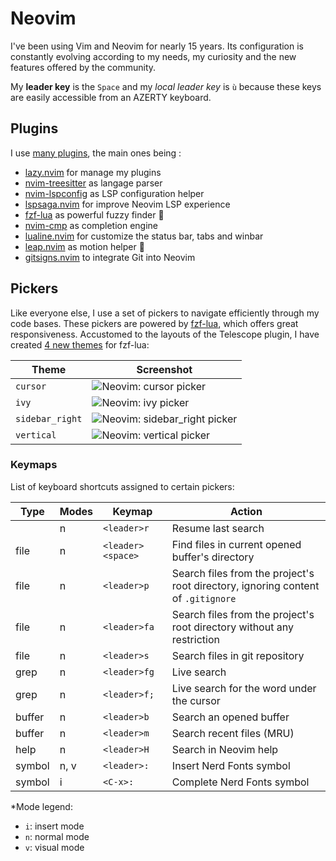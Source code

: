 # Neovim

I've been using Vim and Neovim for nearly 15 years. Its configuration is constantly evolving according to my needs, my curiosity and the new features offered by the community.

My **leader key** is the `Space` and my *local leader key* is `ù` because these keys are easily accessible from an AZERTY keyboard.

## Plugins

I use [many plugins](https://github.com/piouPiouM/dotfiles/blob/master/nvim/.config/nvim/lua/plugins/), the main ones being :

- [lazy.nvim](https://github.com/folke/lazy.nvim) for manage my plugins
- [nvim-treesitter](https://github.com/nvim-treesitter/nvim-treesitter)  as langage parser
- [nvim-lspconfig](https://github.com/neovim/nvim-lspconfig) as LSP configuration helper
- [lspsaga.nvim](https://github.com/nvimdev/lspsaga.nvim) for improve Neovim LSP experience
- [fzf-lua](https://github.com/ibhagwan/fzf-lua) as powerful fuzzy finder 🌸
- [nvim-cmp](https://github.com/hrsh7th/nvim-cmp) as completion engine
- [lualine.nvim](https://github.com/nvim-lualine/lualine.nvim) for customize the status bar, tabs and winbar
- [leap.nvim](https://github.com/ggandor/leap.nvim) as motion helper 🦘
- [gitsigns.nvim](https://github.com/lewis6991/gitsigns.nvim) to integrate Git into Neovim

## Pickers

Like everyone else, I use a set of pickers to navigate efficiently through my code bases. These pickers are powered by [fzf-lua](https://github.com/ibhagwan/fzf-lua), which offers great responsiveness. Accustomed to the layouts of the Telescope plugin, I have created [4 new themes](./.config/nvim/lua/ppm/plugin/fzf-lua/themes.lua) for fzf-lua:

| Theme           | Screenshot |
| --------------- | ---------- |
| `cursor`        | ![Neovim: cursor picker](https://github.com/piouPiouM/dotfiles/assets/22614/4eb10ec9-3a32-4e02-9474-8198f255e7ba "Nerd Fonts' symbols picker powered by fzf-lua")        |
| `ivy`           | ![Neovim: ivy picker](https://github.com/piouPiouM/dotfiles/assets/22614/183b8a88-5bb8-4833-9245-c700b37f027b)           |
| `sidebar_right` | ![Neovim: sidebar_right picker](https://github.com/piouPiouM/dotfiles/assets/22614/ffd35b2a-07c0-455b-94b2-a650528b7663)        |
| `vertical`      | ![Neovim: vertical picker](https://github.com/piouPiouM/dotfiles/assets/22614/8253206c-8b38-4809-ae95-0962b2a79fc2)        |
### Keymaps

List of keyboard shortcuts assigned to certain pickers:

| Type   | Modes | Keymap            | Action                                                                           |
| ------ | ----- | ----------------- | -------------------------------------------------------------------------------- |
|        | n     | `<leader>r`       | Resume last search                                                               |
| file   | n     | `<leader><space>` | Find files in current opened buffer's directory                                  |
| file   | n     | `<leader>p`       | Search files from the project's root directory, ignoring content of `.gitignore` |
| file   | n     | `<leader>fa`      | Search files from the project's root directory without any restriction           |
| file   | n     | `<leader>s`       | Search files in git repository                                                   |
| grep   | n     | `<leader>fg`      | Live search                                                                      |
| grep   | n     | `<leader>f;`      | Live search for the word under the cursor                                        |
| buffer | n     | `<leader>b`       | Search an opened buffer                                                          |
| buffer | n     | `<leader>m`       | Search recent files (MRU)                                                        |
| help   | n     | `<leader>H`       | Search in Neovim help                                                            |
| symbol | n, v  | `<leader>:`       | Insert Nerd Fonts symbol                                                         |
| symbol | i     | `<C-x>:`          | Complete Nerd Fonts symbol                                                       |

*Mode legend:
- `i`: insert mode
- `n`: normal mode
- `v`: visual mode



